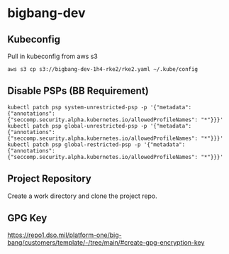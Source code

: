 # bigbang-dev

## Kubeconfig
Pull in kubeconfig from aws s3

```
aws s3 cp s3://bigbang-dev-1h4-rke2/rke2.yaml ~/.kube/config
```

## Disable PSPs (BB Requirement)

```
kubectl patch psp system-unrestricted-psp -p '{"metadata": {"annotations":{"seccomp.security.alpha.kubernetes.io/allowedProfileNames": "*"}}}'
kubectl patch psp global-unrestricted-psp -p '{"metadata": {"annotations":{"seccomp.security.alpha.kubernetes.io/allowedProfileNames": "*"}}}'
kubectl patch psp global-restricted-psp -p '{"metadata": {"annotations":{"seccomp.security.alpha.kubernetes.io/allowedProfileNames": "*"}}}'
```

## Project Repository

Create a work directory and clone the project repo. 

## GPG Key 

https://repo1.dso.mil/platform-one/big-bang/customers/template/-/tree/main/#create-gpg-encryption-key

